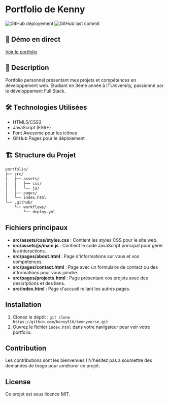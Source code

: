 # Portfolio de Kenny

![GitHub deployement](https://github.com/kenny516/portfolio/actions/workflows/deploy.yml/badge.svg)
![GitHub last commit](https://img.shields.io/github/last-commit/kenny516/portfolio)

## 🚀 Démo en direct
[Voir le portfolio](https://kenny516.github.io/kennyverse)

## 📝 Description
Portfolio personnel présentant mes projets et compétences en développement web. Étudiant en 3ème année à ITUniversity, passionné par le développement Full Stack.

## 🛠️ Technologies Utilisées
- HTML5/CSS3
- JavaScript (ES6+)
- Font Awesome pour les icônes
- GitHub Pages pour le déploiement

## 🏗️ Structure du Projet
```bash
portfolio/
├── src/
│   ├── assets/
│   │   ├── css/
│   │   └── js/
│   ├── pages/
│   └── index.html
└── .github/
    └── workflows/
        └── deploy.yml
```

## Fichiers principaux

- **src/assets/css/styles.css** : Contient les styles CSS pour le site web.
- **src/assets/js/main.js** : Contient le code JavaScript principal pour gérer les interactions.
- **src/pages/about.html** : Page d'informations sur vous et vos compétences.
- **src/pages/contact.html** : Page avec un formulaire de contact ou des informations pour vous joindre.
- **src/pages/projects.html** : Page présentant vos projets avec des descriptions et des liens.
- **src/index.html** : Page d'accueil reliant les autres pages.

## Installation

1. Clonez le dépôt : `git clone https://github.com/kenny516/kennyverse.git`
2. Ouvrez le fichier `index.html` dans votre navigateur pour voir votre portfolio.

## Contribution

Les contributions sont les bienvenues ! N'hésitez pas à soumettre des demandes de tirage pour améliorer ce projet.

## License

Ce projet est sous licence MIT.
